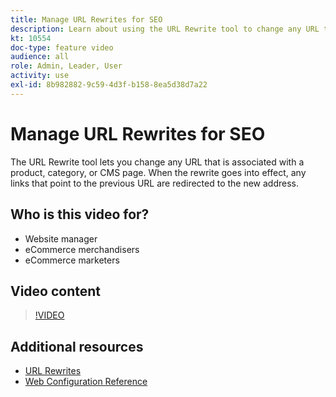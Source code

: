 ```yaml
---
title: Manage URL Rewrites for SEO
description: Learn about using the URL Rewrite tool to change any URL that is associated with a product, category, or CMS page.
kt: 10554
doc-type: feature video
audience: all
role: Admin, Leader, User
activity: use
exl-id: 8b982882-9c59-4d3f-b158-8ea5d38d7a22
---
```

# Manage URL Rewrites for SEO

The URL Rewrite tool lets you change any URL that is associated with a product, category, or CMS page. When the rewrite goes into effect, any links that point to the previous URL are redirected to the new address.

## Who is this video for?

- Website manager
- eCommerce merchandisers
- eCommerce marketers

## Video content

>[!VIDEO](https://video.tv.adobe.com/v/343751?quality=12&learn=on)

## Additional resources

- [URL Rewrites](https://docs.magento.com/user-guide/marketing/url-rewrite.html)
- [Web Configuration Reference](https://docs.magento.com/user-guide/configuration/general/web.html)
